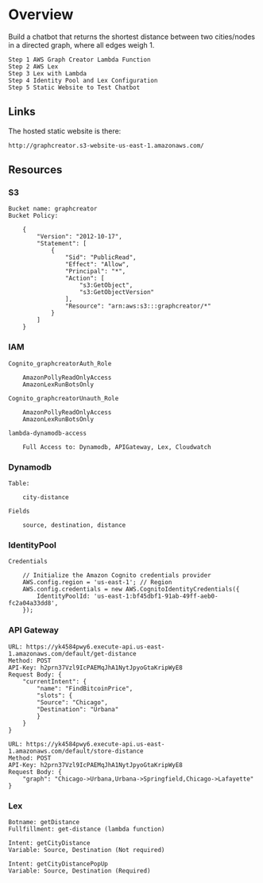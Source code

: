 # Overview

Build a chatbot that returns the shortest distance between two cities/nodes in a directed
graph, where all edges weigh 1. 

    Step 1 AWS Graph Creator Lambda Function
    Step 2 AWS Lex
    Step 3 Lex with Lambda
    Step 4 Identity Pool and Lex Configuration
    Step 5 Static Website to Test Chatbot


## Links

The hosted static website is there:

    http://graphcreator.s3-website-us-east-1.amazonaws.com/


## Resources

### S3

    Bucket name: graphcreator
    Bucket Policy: 
        
        {
            "Version": "2012-10-17",
            "Statement": [
                {
                    "Sid": "PublicRead",
                    "Effect": "Allow",
                    "Principal": "*",
                    "Action": [
                        "s3:GetObject",
                        "s3:GetObjectVersion"
                    ],
                    "Resource": "arn:aws:s3:::graphcreator/*"
                }
            ]
        }


### IAM

    Cognito_graphcreatorAuth_Role
    
        AmazonPollyReadOnlyAccess
        AmazonLexRunBotsOnly

    Cognito_graphcreatorUnauth_Role
    
        AmazonPollyReadOnlyAccess
        AmazonLexRunBotsOnly

    lambda-dynamodb-access

        Full Access to: Dynamodb, APIGateway, Lex, Cloudwatch


### Dynamodb

    Table:

        city-distance
    
    Fields

        source, destination, distance


### IdentityPool

    Credentials

        // Initialize the Amazon Cognito credentials provider
        AWS.config.region = 'us-east-1'; // Region
        AWS.config.credentials = new AWS.CognitoIdentityCredentials({
            IdentityPoolId: 'us-east-1:bf45dbf1-91ab-49ff-aeb0-fc2a04a33dd8',
        });


### API Gateway

    URL: https://yk4584pwy6.execute-api.us-east-1.amazonaws.com/default/get-distance
    Method: POST
    API-Key: h2prn37Vzl9IcPAEMqJhA1NytJpyoGtaKripWyE8
    Request Body: {
        "currentIntent": {
            "name": "FindBitcoinPrice",
            "slots": {
            "Source": "Chicago",
            "Destination": "Urbana"
            }
        }
    }

    URL: https://yk4584pwy6.execute-api.us-east-1.amazonaws.com/default/store-distance
    Method: POST
    API-Key: h2prn37Vzl9IcPAEMqJhA1NytJpyoGtaKripWyE8
    Request Body: {
        "graph": "Chicago->Urbana,Urbana->Springfield,Chicago->Lafayette"
    }


### Lex

    Botname: getDistance
    Fullfillment: get-distance (lambda function)

    Intent: getCityDistance
    Variable: Source, Destination (Not required)

    Intent: getCityDistancePopUp
    Variable: Source, Destination (Required)
